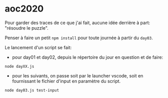 # aoc2020
Pour garder des traces de ce que j'ai fait, aucune idée derrière à part: "résoudre le puzzle".

Penser à faire un petit `npm install` pour toute journée à partir du `day03`.

Le lancement d'un script se fait:
* pour day01 et day02, depuis le répertoire du jour en question et de faire:

```
node dayXX.js
```

* pour les suivants, on passe soit par le launcher vscode, soit en fournissant le fichier d'input en paramètre du script.

```
node day03.js test-input
```
